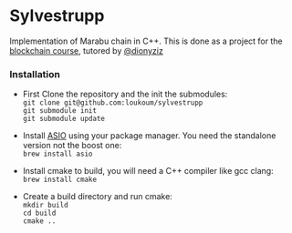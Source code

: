 # Sylvestrupp

Implementation of Marabu chain in C++. This is done as a project for the [blockchain course](https://marabu.dev/), tutored by [@dionyziz](https://github.com/dionyziz)

### Installation

- First Clone the repository and the init the submodules:  
`git clone git@github.com:loukoum/sylvestrupp`  
`git submodule init`  
`git submodule update`  

- Install [ASIO](https://think-async.com/Asio/) using your package manager. You need the standalone version not the boost one:  
`brew install asio`

- Install cmake to build, you will need a C++ compiler like gcc clang:  
`brew install cmake`  

- Create a build directory and run cmake:  
`mkdir build`  
`cd build`  
`cmake ..`  

